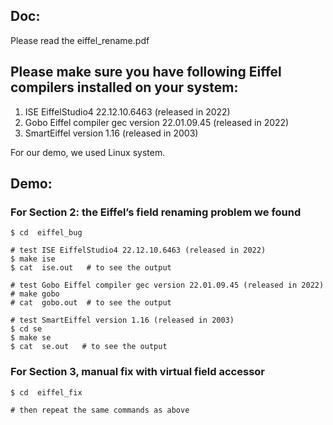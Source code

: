 ## Doc:
Please read the eiffel_rename.pdf

## Please make sure you have following Eiffel compilers installed on your system:

1. ISE EiffelStudio4 22.12.10.6463 (released in 2022)
2. Gobo Eiffel compiler gec version 22.01.09.45 (released in 2022)
3. SmartEiffel version 1.16 (released in 2003)

For our demo, we used Linux system.

## Demo:

### For Section 2: the Eiffel’s field renaming problem we found

```
$ cd  eiffel_bug

# test ISE EiffelStudio4 22.12.10.6463 (released in 2022)
$ make ise
$ cat  ise.out   # to see the output

# test Gobo Eiffel compiler gec version 22.01.09.45 (released in 2022)
# make gobo
# cat  gobo.out  # to see the output

# test SmartEiffel version 1.16 (released in 2003)
$ cd se
$ make se
$ cat  se.out   # to see the output
```


### For Section 3, manual fix with virtual field accessor
```
$ cd  eiffel_fix

# then repeat the same commands as above
```
